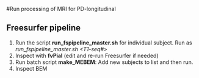 #Run processing of MRI for PD-longitudinal

## Freesurfer pipeline
1. Run the script **run_fspipeline_master.sh** for individual subject. Run as _run_fspipeline_master.sh <subj> <T1-seq#>_
2. Inspect with __fvPial__ (edit and re-run Freesurfer if needed)
3. Run batch script **make_MEBEM**: Add new subjects to list and then run.
4. Inspect BEM

